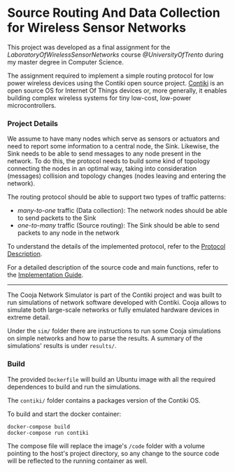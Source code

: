 # Source Routing And Data Collection for Wireless Sensor Networks

This project was developed as a final assignment for the *LaboratoryOfWirelessSensorNetworks* course *@UniversityOfTrento* during my master degree in Computer Science. 

The assignment required to implement a simple routing protocol for low power wireless devices using the Contiki open source project. [Contiki](http://www.contiki-os.org/) is an open source OS for Internet Of Things devices or, more generally, it enables building complex wireless systems for tiny low-cost, low-power microcontrollers.

### Project Details

We assume to have many nodes which serve as sensors or actuators and need to report some information to a central node, the Sink. Likewise, the Sink needs to be able to send messages to any node present in the network. To do this, the protocol needs to build some kind of topology connecting the nodes in an optimal way, taking into consideration (messages) collision and topology changes (nodes leaving and entering the network).

The routing protocol should be able to support two types of traffic patterns:

- *many-to-one* traffic (Data collection): The network nodes should be able to send packets to the Sink
- *one-to-many* traffic (Source routing): The Sink should be able to send packets to any node in the network


To understand the details of the implemented protocol, refer to the [Protocol Description](doc/Protocol.md).

For a detailed description of the source code and main functions, refer to the [Implementation Guide](doc/Implementation.md).

---

The Cooja Network Simulator is part of the Contiki project and was built to run simulations of network software developed with Contiki. Cooja allows to simulate both large-scale networks or fully emulated hardware devices in extreme detail.

Under the `sim/` folder there are instructions to run some Cooja simulations on simple networks and how to parse the results. A summary of the simulations' results is under `results/`.

### Build

The provided `Dockerfile` will build an Ubuntu image with all the required dependences to build and run the simulations.

The `contiki/` folder contains a packages version of the Contiki OS.

To build and start the docker container:

```
docker-compose build
docker-compose run contiki
```

The compose file will replace the image's `/code` folder with a volume pointing to the host's project directory, so any change to the source code will be reflected to the running container as well.